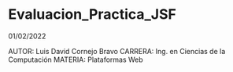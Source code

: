 # Evaluacion_Practica_JSF
01/02/2022

AUTOR: Luis David Cornejo Bravo
CARRERA: Ing. en Ciencias de la Computación
MATERIA: Plataformas Web
